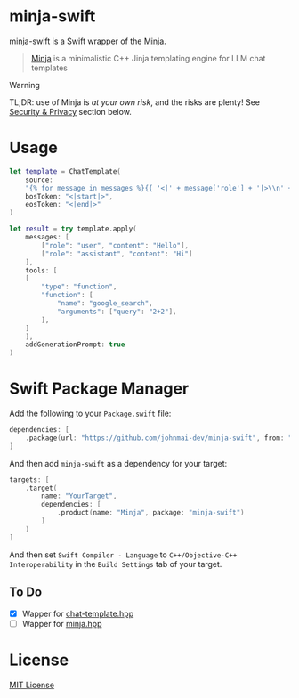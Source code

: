 # minja-swift

minja-swift is a Swift wrapper of the [Minja](https://github.com/google/minja).

> [Minja](https://github.com/google/minja) is a minimalistic C++ Jinja templating engine for LLM chat templates

> [!WARNING]  
> TL;DR: use of Minja is *at your own risk*, and the risks are plenty! See [Security & Privacy](https://github.com/google/minja/tree/main?tab=readme-ov-file#security--privacy) section below.

# Usage

```swift
let template = ChatTemplate(
    source:
    "{% for message in messages %}{{ '<|' + message['role'] + '|>\\n' + message['content'] + '<|end|>' + '\\n' }}{% endfor %}",
    bosToken: "<|start|>",
    eosToken: "<|end|>"
)

let result = try template.apply(
    messages: [
        ["role": "user", "content": "Hello"],
        ["role": "assistant", "content": "Hi"]
    ],
    tools: [
    [
        "type": "function",
        "function": [
            "name": "google_search",
            "arguments": ["query": "2+2"],
        ],
    ]
    ],
    addGenerationPrompt: true
)
```

# Swift Package Manager

Add the following to your `Package.swift` file:

```swift
dependencies: [
    .package(url: "https://github.com/johnmai-dev/minja-swift", from: "0.0.1")
]
```
And then add `minja-swift` as a dependency for your target:

```swift
targets: [
    .target(
        name: "YourTarget",
        dependencies: [
            .product(name: "Minja", package: "minja-swift")
        ]
    )
]
```

And then set `Swift Compiler - Language` to `C++/Objective-C++ Interoperability` in the `Build Settings` tab of your target.

## To Do

- [x] Wapper for [chat-template.hpp](https://github.com/google/minja/blob/main/include/minja/chat-template.hpp)
- [ ] Wapper for [minja.hpp](https://github.com/google/minja/blob/main/include/minja/minja.hpp)

# License

[MIT License](LICENSE)


